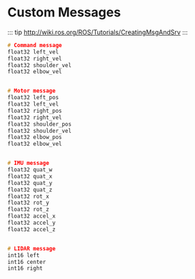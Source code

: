 # Custom Messages

::: tip
http://wiki.ros.org/ROS/Tutorials/CreatingMsgAndSrv
:::

```cpp
# Command message
float32 left_vel
float32 right_vel
float32 shoulder_vel
float32 elbow_vel


# Motor message
float32 left_pos
float32 left_vel
float32 right_pos
float32 right_vel
float32 shoulder_pos
float32 shoulder_vel
float32 elbow_pos
float32 elbow_vel


# IMU message
float32 quat_w
float32 quat_x
float32 quat_y
float32 quat_z
float32 rot_x
float32 rot_y
float32 rot_z
float32 accel_x
float32 accel_y
float32 accel_z


# LIDAR message
int16 left
int16 center
int16 right



```